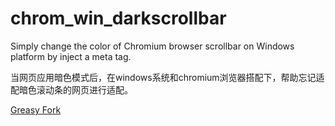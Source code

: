 # chrom_win_darkscrollbar
Simply change the color of Chromium browser scrollbar on Windows platform by inject a meta tag.

当网页应用暗色模式后，在windows系统和chromium浏览器搭配下，帮助忘记适配暗色滚动条的网页进行适配。

[Greasy Fork](https://greasyfork.org/zh-CN/scripts/425503-chrom-win-darkscrollbar)